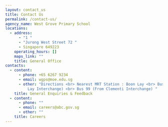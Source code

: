 ```yaml
---
layout: contact_us
title: Contact Us
permalink: /contact-us/
agency_name: West Grove Primary School
locations:
  - address:
      - "1 "
      - "Jurong West Street 72 "
      - Singapore 649223
    operating_hours: []
    maps_link: ""
    title: General Office
contacts:
  - content:
      - phone: +65 6267 9234
      - email: wgps@moe.edu.sg
      - other: "Directions <br> Nearest MRT Station : Boon Lay <br> Bus 242 (From Boon
          Lay Interchange) <br> Bus 99 (From Clementi Interchange) "
    title: General Enquiries & Feedback
  - content:
      - phone: ""
      - email: careers@abc.gov.sg
      - other: ""
    title: Careers
---
```

